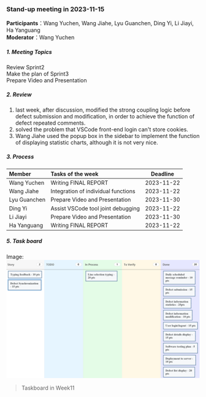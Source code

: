 ### Stand-up meeting in 2023-11-15

**Participants**：Wang Yuchen, Wang Jiahe, Lyu Guanchen, Ding Yi, Li Jiayi, Ha Yanguang  
**Moderator**：Wang Yuchen

##### 1. Meeting Topics

Review Sprint2  
Make the plan of Sprint3  
Prepare Video and Presentation

##### 2. Review

1. last week, after discussion, modified the strong coupling logic before defect submission and modification, in order to achieve the function of defect repeated comments.  
2. solved the problem that VSCode front-end login can't store cookies.  
3. Wang Jiahe used the popup box in the sidebar to implement the function of displaying statistic charts, although it is not very nice.  

##### 3. Process

| Member       | Tasks of the week                   |      Deadline       |
|:-------------|:------------------------------------|:-------------------:|
| Wang Yuchen  | Writing FINAL REPORT                |     2023-11-22      |
| Wang Jiahe   | Integration of individual functions |     2023-11-22      |
| Lyu Guanchen | Prepare Video and Presentation      |     2023-11-30      |
| Ding Yi      | Assist VSCode tool joint debugging  |     2023-11-22      |
| Li Jiayi     | Prepare Video and Presentation      |     2023-11-30      |
| Ha Yanguang  | Writing FINAL REPORT                |     2023-11-22      |


##### 5. Task board
Image:
![avatar](https://github.com/Chen30lv/Project-Defect-Manage-Tool/blob/main/Stand-up%20meetings/IMG/TaskBoard_week_11.png)

> Taskboard in Week11